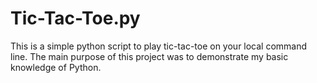# Tic-Tac-Toe.py
This is a simple python script to play tic-tac-toe on your local command line. The main purpose of this project was to demonstrate my basic knowledge of Python.
